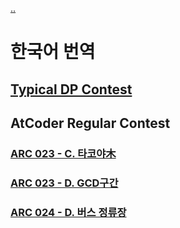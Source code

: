 [..](..)

# 한국어 번역

## [Typical DP Contest](tdpc)

## AtCoder Regular Contest

### [ARC 023 - C. 타코야木](arc023_3.html)
### [ARC 023 - D. GCD구간](arc023_4.html)
### [ARC 024 - D. 버스 정류장](arc024_4.html)